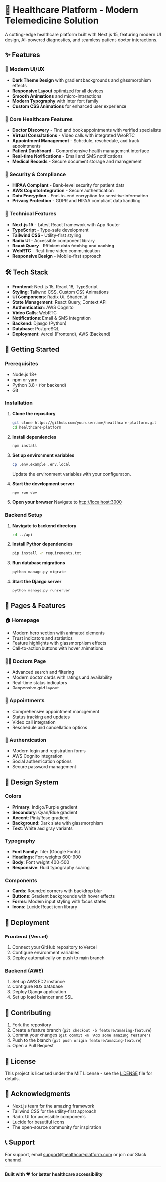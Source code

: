 # 🏥 Healthcare Platform - Modern Telemedicine Solution

A cutting-edge healthcare platform built with Next.js 15, featuring modern UI design, AI-powered diagnostics, and seamless patient-doctor interactions.

## ✨ Features

### 🎨 Modern UI/UX
- **Dark Theme Design** with gradient backgrounds and glassmorphism effects
- **Responsive Layout** optimized for all devices
- **Smooth Animations** and micro-interactions
- **Modern Typography** with Inter font family
- **Custom CSS Animations** for enhanced user experience

### 🏥 Core Healthcare Features
- **Doctor Discovery** - Find and book appointments with verified specialists
- **Virtual Consultations** - Video calls with integrated WebRTC
- **Appointment Management** - Schedule, reschedule, and track appointments
- **Patient Dashboard** - Comprehensive health management interface
- **Real-time Notifications** - Email and SMS notifications
- **Medical Records** - Secure document storage and management

### 🔐 Security & Compliance
- **HIPAA Compliant** - Bank-level security for patient data
- **AWS Cognito Integration** - Secure authentication
- **Data Encryption** - End-to-end encryption for sensitive information
- **Privacy Protection** - GDPR and HIPAA compliant data handling

### 🚀 Technical Features
- **Next.js 15** - Latest React framework with App Router
- **TypeScript** - Type-safe development
- **Tailwind CSS** - Utility-first styling
- **Radix UI** - Accessible component library
- **React Query** - Efficient data fetching and caching
- **WebRTC** - Real-time video communication
- **Responsive Design** - Mobile-first approach

## 🛠️ Tech Stack

- **Frontend**: Next.js 15, React 18, TypeScript
- **Styling**: Tailwind CSS, Custom CSS Animations
- **UI Components**: Radix UI, Shadcn/ui
- **State Management**: React Query, Context API
- **Authentication**: AWS Cognito
- **Video Calls**: WebRTC
- **Notifications**: Email & SMS integration
- **Backend**: Django (Python)
- **Database**: PostgreSQL
- **Deployment**: Vercel (Frontend), AWS (Backend)

## 🚀 Getting Started

### Prerequisites
- Node.js 18+ 
- npm or yarn
- Python 3.8+ (for backend)
- Git

### Installation

1. **Clone the repository**
   ```bash
   git clone https://github.com/yourusername/healthcare-platform.git
   cd healthcare-platform
   ```

2. **Install dependencies**
   ```bash
   npm install
   ```

3. **Set up environment variables**
   ```bash
   cp .env.example .env.local
   ```
   Update the environment variables with your configuration.

4. **Start the development server**
   ```bash
   npm run dev
   ```

5. **Open your browser**
   Navigate to [http://localhost:3000](http://localhost:3000)

### Backend Setup

1. **Navigate to backend directory**
   ```bash
   cd ../api
   ```

2. **Install Python dependencies**
   ```bash
   pip install -r requirements.txt
   ```

3. **Run database migrations**
   ```bash
   python manage.py migrate
   ```

4. **Start the Django server**
   ```bash
   python manage.py runserver
   ```

## 📱 Pages & Features

### 🏠 Homepage
- Modern hero section with animated elements
- Trust indicators and statistics
- Feature highlights with glassmorphism effects
- Call-to-action buttons with hover animations

### 👨‍⚕️ Doctors Page
- Advanced search and filtering
- Modern doctor cards with ratings and availability
- Real-time status indicators
- Responsive grid layout

### 📅 Appointments
- Comprehensive appointment management
- Status tracking and updates
- Video call integration
- Reschedule and cancellation options

### 🔐 Authentication
- Modern login and registration forms
- AWS Cognito integration
- Social authentication options
- Secure password management

## 🎨 Design System

### Colors
- **Primary**: Indigo/Purple gradient
- **Secondary**: Cyan/Blue gradient
- **Accent**: Pink/Rose gradient
- **Background**: Dark slate with glassmorphism
- **Text**: White and gray variants

### Typography
- **Font Family**: Inter (Google Fonts)
- **Headings**: Font weights 600-900
- **Body**: Font weight 400-500
- **Responsive**: Fluid typography scaling

### Components
- **Cards**: Rounded corners with backdrop blur
- **Buttons**: Gradient backgrounds with hover effects
- **Forms**: Modern input styling with focus states
- **Icons**: Lucide React icon library

## 🚀 Deployment

### Frontend (Vercel)
1. Connect your GitHub repository to Vercel
2. Configure environment variables
3. Deploy automatically on push to main branch

### Backend (AWS)
1. Set up AWS EC2 instance
2. Configure RDS database
3. Deploy Django application
4. Set up load balancer and SSL

## 🤝 Contributing

1. Fork the repository
2. Create a feature branch (`git checkout -b feature/amazing-feature`)
3. Commit your changes (`git commit -m 'Add some amazing feature'`)
4. Push to the branch (`git push origin feature/amazing-feature`)
5. Open a Pull Request

## 📄 License

This project is licensed under the MIT License - see the [LICENSE](LICENSE) file for details.

## 🙏 Acknowledgments

- Next.js team for the amazing framework
- Tailwind CSS for the utility-first approach
- Radix UI for accessible components
- Lucide for beautiful icons
- The open-source community for inspiration

## 📞 Support

For support, email support@healthcareplatform.com or join our Slack channel.

---

**Built with ❤️ for better healthcare accessibility**